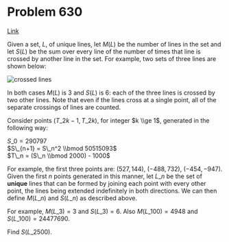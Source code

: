 # Problem 630

[Link](https://projecteuler.net/problem=630)

Given a set, $L$, of unique lines, let $M(L)$ be the number of lines in the set and let $S(L)$ be the sum over every line of the number of times that line is crossed by another line in the set. For example, two sets of three lines are shown below: 

![crossed lines](resources/images/0630_threelines.png?1678992054)

In both cases $M(L)$ is $3$ and $S(L)$ is $6$: each of the three lines is crossed by two other lines. Note that even if the lines cross at a single point, all of the separate crossings of lines are counted. 

Consider points $(T\_{2k-1}, T\_{2k})$, for integer $k \\ge 1$, generated in the following way: 

$S\_0 = 290797$  
$S\_{n+1} = S\_n^2 \\bmod 50515093$  
$T\_n = (S\_n \\bmod 2000) - 1000$ 

For example, the first three points are: $(527, 144)$, $(-488, 732)$, $(-454, -947)$. Given the first $n$ points generated in this manner, let $L\_n$ be the set of **unique** lines that can be formed by joining each point with every other point, the lines being extended indefinitely in both directions. We can then define $M(L\_n)$ and $S(L\_n)$ as described above. 

For example, $M(L\_3) = 3$ and $S(L\_3) = 6$. Also $M(L\_{100}) = 4948$ and $S(L\_{100}) = 24477690$. 

Find $S(L\_{2500})$.
